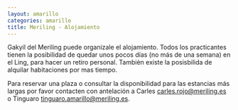 ```yaml
---
layout: amarillo
categories: amarillo
title: Meriling - Alojamiento
---
```

Gakyil del Meriling puede organizale el alojamiento.
Todos los practicantes tienen la posibilidad de quedar unos pocos días (no más de una semana) en el Ling, para hacer un retiro personal. Tambièn existe la posisbilida de alquilar habitaciones por mas tiempo.

Para reservar una plaza o consultar la disponibilidad para las estancias más largas por favor contacten con antelación a Carles carles.rojo@meriling.es o Tinguaro tinguaro.amarillo@meriling.es.